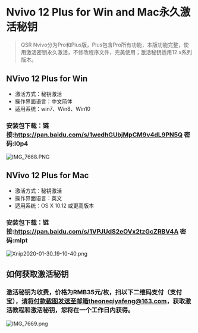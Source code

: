 # Nvivo 12 Plus for Win and Mac永久激活秘钥

> QSR Nvivo分为Pro和Plus版，Plus包含Pro所有功能，本版功能完整，使用激活密钥永久激活，不修改程序文件，完美使用；激活秘钥适用12.x系列版本。


## NVivo 12 Plus for Win 
* 激活方式：秘钥激活
* 操作界面语言：中文简体
* 适用系统：win7、Win8、Win10
### 安装包下载：链接:https://pan.baidu.com/s/1wedhGUbjMpCM9v4dL9PN5Q  密码:l0p4
![IMG_7668.PNG](http://ww1.sinaimg.cn/large/0061W0odly1gbhxrpig3kj30ak078mxc.jpg)

## NVivo 12 Plus for Mac
* 激活方式：秘钥激活
* 操作界面语言：英文
* 适用系统：OS X 10.12 或更高版本
### 安装包下载：链接:https://pan.baidu.com/s/1VPJUdS2eOVx2tzGcZRBV4A  密码:mlpt
![Xnip2020-01-30_19-10-40.png](http://ww1.sinaimg.cn/large/0061W0odly1gbhyg3dzglj30i80hktca.jpg)

## 如何获取激活秘钥
### 激活秘钥为收费，价格为RMB35元/枚，扫以下二维码支付（支付宝），请将付款截图发送至邮箱theoneqiyafeng@163.com，获取激活教程和激活秘钥，您将在一个工作日内获得。
![IMG_7669.png](http://ww1.sinaimg.cn/large/0061W0odly1gbhyfa57tkj30ao0a0gn6.jpg)


